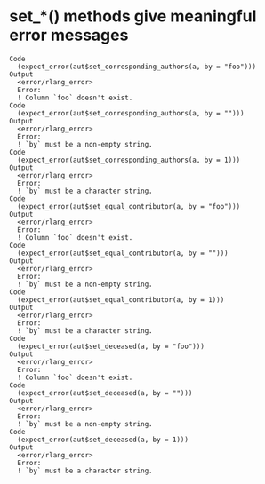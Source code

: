 # set_*() methods give meaningful error messages

    Code
      (expect_error(aut$set_corresponding_authors(a, by = "foo")))
    Output
      <error/rlang_error>
      Error:
      ! Column `foo` doesn't exist.
    Code
      (expect_error(aut$set_corresponding_authors(a, by = "")))
    Output
      <error/rlang_error>
      Error:
      ! `by` must be a non-empty string.
    Code
      (expect_error(aut$set_corresponding_authors(a, by = 1)))
    Output
      <error/rlang_error>
      Error:
      ! `by` must be a character string.
    Code
      (expect_error(aut$set_equal_contributor(a, by = "foo")))
    Output
      <error/rlang_error>
      Error:
      ! Column `foo` doesn't exist.
    Code
      (expect_error(aut$set_equal_contributor(a, by = "")))
    Output
      <error/rlang_error>
      Error:
      ! `by` must be a non-empty string.
    Code
      (expect_error(aut$set_equal_contributor(a, by = 1)))
    Output
      <error/rlang_error>
      Error:
      ! `by` must be a character string.
    Code
      (expect_error(aut$set_deceased(a, by = "foo")))
    Output
      <error/rlang_error>
      Error:
      ! Column `foo` doesn't exist.
    Code
      (expect_error(aut$set_deceased(a, by = "")))
    Output
      <error/rlang_error>
      Error:
      ! `by` must be a non-empty string.
    Code
      (expect_error(aut$set_deceased(a, by = 1)))
    Output
      <error/rlang_error>
      Error:
      ! `by` must be a character string.

